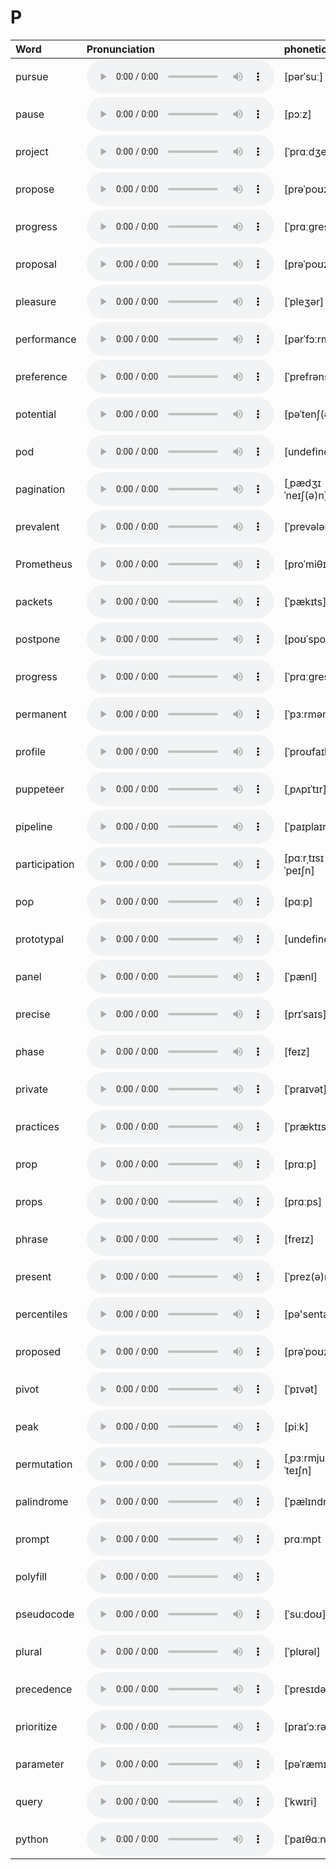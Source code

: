 
# P

| Word  | Pronunciation | phonetic |
| :-- | :-- | :-- |
| pursue | <audio src="/awesome-pronunciation/public/audio/pursue.mp3" controls="controls" controlslist="nodownload"></audio> | [pərˈsuː] |
| pause | <audio src="/awesome-pronunciation/public/audio/pause.mp3" controls="controls" controlslist="nodownload"></audio> | [pɔːz] |
| project | <audio src="/awesome-pronunciation/public/audio/project.mp3" controls="controls" controlslist="nodownload"></audio> | [ˈprɑːdʒekt] |
| propose | <audio src="/awesome-pronunciation/public/audio/propose.mp3" controls="controls" controlslist="nodownload"></audio> | [prəˈpoʊz] |
| progress | <audio src="/awesome-pronunciation/public/audio/progress.mp3" controls="controls" controlslist="nodownload"></audio> | [ˈprɑːɡres] |
| proposal | <audio src="/awesome-pronunciation/public/audio/proposal.mp3" controls="controls" controlslist="nodownload"></audio> | [prəˈpoʊz(ə)l] |
| pleasure | <audio src="/awesome-pronunciation/public/audio/pleasure.mp3" controls="controls" controlslist="nodownload"></audio> | [ˈpleʒər] |
| performance | <audio src="/awesome-pronunciation/public/audio/performance.mp3" controls="controls" controlslist="nodownload"></audio> | [pərˈfɔːrməns] |
| preference | <audio src="/awesome-pronunciation/public/audio/preference.mp3" controls="controls" controlslist="nodownload"></audio> | [ˈprefrəns] |
| potential | <audio src="/awesome-pronunciation/public/audio/potential.mp3" controls="controls" controlslist="nodownload"></audio> | [pəˈtenʃ(ə)l] |
| pod | <audio src="/awesome-pronunciation/public/audio/pod.mp3" controls="controls" controlslist="nodownload"></audio> | [undefined] |
| pagination | <audio src="/awesome-pronunciation/public/audio/pagination.mp3" controls="controls" controlslist="nodownload"></audio> | [ˌpædʒɪˈneɪʃ(ə)n] |
| prevalent | <audio src="/awesome-pronunciation/public/audio/prevalent.mp3" controls="controls" controlslist="nodownload"></audio> | [ˈprevələnt] |
| Prometheus | <audio src="/awesome-pronunciation/public/audio/Prometheus.mp3" controls="controls" controlslist="nodownload"></audio> | [proˈmiθɪəs] |
| packets | <audio src="/awesome-pronunciation/public/audio/packets.mp3" controls="controls" controlslist="nodownload"></audio> | [ˈpækɪts] |
| postpone | <audio src="/awesome-pronunciation/public/audio/postpone.mp3" controls="controls" controlslist="nodownload"></audio> | [poʊˈspoʊn] |
| progress | <audio src="/awesome-pronunciation/public/audio/progress.mp3" controls="controls" controlslist="nodownload"></audio> | [ˈprɑːɡres] |
| permanent | <audio src="/awesome-pronunciation/public/audio/permanent.mp3" controls="controls" controlslist="nodownload"></audio> | [ˈpɜːrmənənt] |
| profile | <audio src="/awesome-pronunciation/public/audio/profile.mp3" controls="controls" controlslist="nodownload"></audio> | [ˈproʊfaɪl] |
| puppeteer | <audio src="/awesome-pronunciation/public/audio/puppeteer.mp3" controls="controls" controlslist="nodownload"></audio> | [ˌpʌpɪˈtɪr] |
| pipeline | <audio src="/awesome-pronunciation/public/audio/pipeline.mp3" controls="controls" controlslist="nodownload"></audio> | [ˈpaɪplaɪn] |
| participation | <audio src="/awesome-pronunciation/public/audio/participation.mp3" controls="controls" controlslist="nodownload"></audio> | [pɑːrˌtɪsɪˈpeɪʃn] |
| pop | <audio src="/awesome-pronunciation/public/audio/pop.mp3" controls="controls" controlslist="nodownload"></audio> | [pɑːp] |
| prototypal | <audio src="/awesome-pronunciation/public/audio/prototypal.mp3" controls="controls" controlslist="nodownload"></audio> | [undefined] |
| panel | <audio src="/awesome-pronunciation/public/audio/panel.mp3" controls="controls" controlslist="nodownload"></audio> | [ˈpænl] |
| precise | <audio src="/awesome-pronunciation/public/audio/precise.mp3" controls="controls" controlslist="nodownload"></audio> | [prɪˈsaɪs] |
| phase | <audio src="/awesome-pronunciation/public/audio/phase.mp3" controls="controls" controlslist="nodownload"></audio> | [feɪz] |
| private | <audio src="/awesome-pronunciation/public/audio/private.mp3" controls="controls" controlslist="nodownload"></audio> | [ˈpraɪvət] |
| practices | <audio src="/awesome-pronunciation/public/audio/practices.mp3" controls="controls" controlslist="nodownload"></audio> | [ˈpræktɪsɪz] |
| prop | <audio src="/awesome-pronunciation/public/audio/prop.mp3" controls="controls" controlslist="nodownload"></audio> | [prɑːp] |
| props | <audio src="/awesome-pronunciation/public/audio/props.mp3" controls="controls" controlslist="nodownload"></audio> | [prɑːps] |
| phrase | <audio src="/awesome-pronunciation/public/audio/phrase.mp3" controls="controls" controlslist="nodownload"></audio> | [freɪz] |
| present | <audio src="/awesome-pronunciation/public/audio/present.mp3" controls="controls" controlslist="nodownload"></audio> | [ˈprez(ə)nt] |
| percentiles | <audio src="/awesome-pronunciation/public/audio/percentiles.mp3" controls="controls" controlslist="nodownload"></audio> | [pə'sentailz] |
| proposed | <audio src="/awesome-pronunciation/public/audio/proposed.mp3" controls="controls" controlslist="nodownload"></audio> | [prəˈpoʊzd] |
| pivot | <audio src="/awesome-pronunciation/public/audio/pivot.mp3" controls="controls" controlslist="nodownload"></audio> | [ˈpɪvət] |
| peak | <audio src="/awesome-pronunciation/public/audio/peak.mp3" controls="controls" controlslist="nodownload"></audio> | [piːk] |
| permutation | <audio src="/awesome-pronunciation/public/audio/permutation.mp3" controls="controls" controlslist="nodownload"></audio> | [ˌpɜːrmjuˈteɪʃn] |
| palindrome | <audio src="/awesome-pronunciation/public/audio/palindrome.mp3" controls="controls" controlslist="nodownload"></audio> | [ˈpælɪndrəʊm] |
| prompt | <audio src="/awesome-pronunciation/public/audio/prompt.mp3" controls="controls" controlslist="nodownload"></audio> | prɑːmpt |
| polyfill | <audio src="/awesome-pronunciation/public/audio/polyfill.mp3" controls="controls" controlslist="nodownload"></audio> |  |
| pseudocode | <audio src="/awesome-pronunciation/public/audio/pseudocode.mp3" controls="controls" controlslist="nodownload"></audio> | [ˈsuːdoʊ] |
| plural | <audio src="/awesome-pronunciation/public/audio/plural.mp3" controls="controls" controlslist="nodownload"></audio> | [ˈplʊrəl] |
| precedence | <audio src="/awesome-pronunciation/public/audio/precedence.mp3" controls="controls" controlslist="nodownload"></audio> | [ˈpresɪdəns] |
| prioritize | <audio src="/awesome-pronunciation/public/audio/prioritize.mp3" controls="controls" controlslist="nodownload"></audio> | [praɪˈɔːrətaɪz] |
| parameter | <audio src="/awesome-pronunciation/public/audio/parameter.mp3" controls="controls" controlslist="nodownload"></audio> | [pəˈræmɪtər] |
| query | <audio src="/awesome-pronunciation/public/audio/query.mp3" controls="controls" controlslist="nodownload"></audio> | [ˈkwɪri] |
| python | <audio src="/awesome-pronunciation/public/audio/python.mp3" controls="controls" controlslist="nodownload"></audio> | [ˈpaɪθɑːn] |
